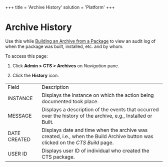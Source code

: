 +++
title = 'Archive History'
solution = 'Platform'
+++

# Archive History

<div class="use">

Use this while [Building an Archive from a
Package](../Use_Cases/Build_an_Archive_from_a_Package) to view an
audit log of when the package was built, installed, etc. and by whom.

</div>

To access this page:

1.  Click **Admin \> CTS \> Archives** on *Navigation* pane.

2.  Click the **History**
icon.

|              |                                                                                                                               |
| ------------ | ----------------------------------------------------------------------------------------------------------------------------- |
| Field        | Description                                                                                                                   |
| INSTANCE     | Displays the instance on which the action being documented took place.                                                        |
| MESSAGE      | Displays a description of the events that occurred over the history of the archive, e.g., Installed or Built.                 |
| DATE CREATED | Displays date and time when the archive was created, i.e., when the Build Archive button was clicked on the *CTS Build* page. |
| USER ID      | Displays user ID of individual who created the CTS package.                                                                   |
